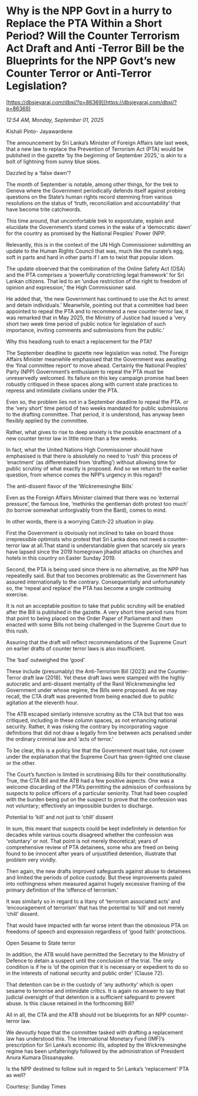 # Why is the NPP Govt in a hurry to Replace the PTA Within a Short Period? Will the Counter Terrorism Act Draft and Anti -Terror Bill be the Blueprints for the NPP Govt’s new Counter Terror  or Anti-Terror Legislation?

[https://dbsjeyaraj.com/dbsj/?p=86369](https://dbsjeyaraj.com/dbsj/?p=86369)

*12:54 AM, Monday, September 01, 2025*

Kishali  Pinto- Jayawardene

The announcement by Sri Lanka’s Minister of Foreign Affairs late last week, that a new law to replace the Prevention of Terrorism Act (PTA) would be published in the gazette ‘by the beginning of September 2025,’ is akin to a bolt of lightning from sunny blue skies.

Dazzled by a ‘false dawn’?

The month of September is notable, among other things, for the trek to Geneva where the Government periodically defends itself against probing questions on the State’s human rights record stemming from various resolutions on the status of ‘truth, reconciliation and accountability’ that have become trite catchwords.

This time around, that uncomfortable trek to expostulate, explain and elucidate the Government’s stand comes in the wake of a ‘democratic dawn’ for the country as promised by the National Peoples’ Power (NPP.

Relevantly, this is in the context of the UN High Commissioner submitting an update to the Human Rights Council that was, much like the curate’s egg, soft in parts and hard in other parts if I am to twist that popular idiom.

The update observed that the combination of the Online Safety Act (OSA) and the PTA comprises a ‘powerfully constricting legal framework’ for Sri Lankan citizens. That led to an ‘undue restriction of the right to freedom of opinion and expression,’ the High Commissioner said.

He added that, ‘the new Government has continued to use the Act to arrest and detain individuals.’ Meanwhile, pointing out that a committee had been appointed to repeal the PTA and to recommend a new counter-terror law, it was remarked that in May 2025, the Ministry of Justice had issued a ‘very short two week time period of public notice for legislation of such importance, inviting comments and submissions from the public.’

Why this headlong rush to enact a replacement for the PTA?

The September deadline to gazette new legislation was noted. The Foreign Affairs Minister meanwhile emphasised that the Government was awaiting the ‘final committee report’ to move ahead. Certainly the National Peoples’ Party (NPP) Government’s enthusiasm to repeal the PTA must be unreservedly welcomed. Its failure on this key campaign promise had been robustly critiqued in these spaces along with current state practices to repress and intimidate civilians under the PTA.

Even so, the problem lies not in a September deadline to repeal the PTA. or the ‘very short’ time period of two weeks mandated for public submissions to the drafting committee. That period, it is understood, has anyway been flexibly applied by the committee.

Rather, what gives to rise to deep anxiety is the possible enactment of a new counter terror law in little more than a few weeks.

In fact, what the United Nations High Commissioner should have emphasised is that there is absolutely no need to ‘rush’ this process of ‘enactment’ (as differentiated from ‘drafting’) without allowing time for public scrutiny of what exactly is proposed. And so we return to the earlier question, from whence comes the NPP’s urgency in this regard?

The anti-dissent flavor of the ‘Wickremesinghe Bills’

Even as the Foreign Affairs Minister claimed that there was no ‘external pressure’, the famous line, ‘methinks the gentleman doth protest too much’ (to borrow somewhat unforgivably from the Bard), comes to mind.

In other words, there is a worrying Catch-22 situation in play.

First the Government is obviously not inclined to take on board those irrepressible optimists who protest that Sri Lanka does not need a counter-terror law at all.That stand is understandable given that scarcely six years have lapsed since the 2019 homegrown jihadist attacks on churches and hotels in this country on Easter Sunday 2019.

Second, the PTA is being used since there is no alternative, as the NPP has repeatedly said. But that too becomes problematic as the Government has assured internationally to the contrary. Consequentially and unfortunately so, the ‘repeal and replace’ the PTA has become a single continuing exercise.

It is not an acceptable position to take that public scrutiny will be enabled after the Bill is published in the gazette. A very short time period runs from that point to being placed on the Order Paper of Parliament and then enacted with some Bills not being challenged in the Supreme Court due to this rush.

Assuring that the draft will reflect recommendations of the Supreme Court on earlier drafts of counter terror laws is also insufficient.

The ‘bad’ outweighed the ‘good’

These include (presumably) the Anti-Terrorism Bill (2023) and the Counter-Terror draft law (2018). Yet these draft laws were stamped with the highly autocratic and anti-dissent mentality of the Ranil Wickremesinghe led Government under whose regime, the Bills were proposed. As we may recall, the CTA draft was prevented from being enacted due to public agitation at the eleventh hour.

The ATB escaped similarly intensive scrutiny as the CTA but that too was critiqued, including in these column spaces, as not enhancing national security. Rather, it was risking the contrary by incorporating vague definitions that did not draw a legally firm line between acts penalised under the ordinary criminal law and ‘acts of terror.’

To be clear, this is a policy line that the Government must take, not cower under the explanation that the Supreme Court has green-lighted one clause or the other.

The Court’s function is limited in scrutinising Bills for their constitutionality. True, the CTA Bill and the ATB had a few positive aspects. One was a welcome discarding of the PTA’s permitting the admission of confessions by suspects to police officers of a particular seniority. That had been coupled with the burden being put on the suspect to prove that the confession was not voluntary; effectively an impossible burden to discharge.

Potential to ‘kill’ and not just to ‘chill’ dissent

In sum, this meant that suspects could be kept indefinitely in detention for decades while various courts disagreed whether the confession was ‘voluntary’ or not. That point is not merely theoretical; years of comprehensive review of PTA detainees, some who are freed on being found to be innocent after years of unjustified detention, illustrate that problem very vividly.

Then again, the new drafts improved safeguards against abuse to detainees and limited the periods of police custody. But these improvements paled into nothingness when measured against hugely excessive framing of the primary definition of the ‘offence of terrorism.’

It was similarly so in regard to a litany of ‘terrorism associated acts’ and ‘encouragement of terrorism’ that has the potential to ‘kill’ and not merely ‘chill’ dissent.

That would have impacted with far worse intent than the obnoxious PTA on freedoms of speech and expression regardless of ‘good faith’ protections.

Open Sesame to State terror

In addition, the ATB would have permitted the Secretary to the Ministry of Defence to detain a suspect until the conclusion of the trial. The only condition is if he is ‘of the opinion that it is necessary or expedient to do so in the interests of national security and public order’ (Clause 72).

That detention can be in the custody of ‘any authority’ which is open sesame to terrorise and intimidate critics. It is again no answer to say that judicial oversight of that detention is a sufficient safeguard to prevent abuse. Is this clause retained in the forthcoming Bill?

All in all, the CTA and the ATB should not be blueprints for an NPP counter-terror law.

We devoutly hope that the committee tasked with drafting a replacement law has understood this. The International Monetary Fund (IMF)’s prescription for Sri Lanka’s economic ills, adopted by the Wickremesinghe regime has been unfalteringly followed by the administration of President Anura Kumara Dissanayake.

Is the NPP destined to follow suit in regard to Sri Lanka’s ‘replacement’ PTA as well?

Courtesy: Sunday Times

